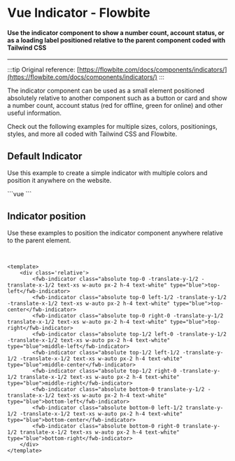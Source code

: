 <script setup>
import FwbIndicatorExample from './indicator/examples/FwbIndicatorExample.vue'
import FwbIndicatorPositionExample from './indicator/examples/FwbIndicatorPositionExample.vue'
</script>

# Vue Indicator - Flowbite

#### Use the indicator component to show a number count, account status, or as a loading label positioned relative to the parent component coded with Tailwind CSS

---

:::tip
Original reference: [https://flowbite.com/docs/components/indicators/](https://flowbite.com/docs/components/indicators/)
:::

The indicator component can be used as a small element positioned absolutely relative to another component such as a button or card and show a number count, account status (red for offline, green for online) and other useful information.

Check out the following examples for multiple sizes, colors, positionings, styles, and more all coded with Tailwind CSS and Flowbite.

## Default Indicator

Use this example to create a simple indicator with multiple colors and position it anywhere on the website.

<fwb-indicator-example />
```vue
<template>
    <fwb-indicator />
    <fwb-indicator type="dark" />
    <fwb-indicator type="blue" />
    <fwb-indicator type="green" />
    <fwb-indicator type="red" />
    <fwb-indicator type="indigo" />
    <fwb-indicator type="purple" />
    <fwb-indicator type="yellow" />
    <fwb-indicator type="teal" />
</template>
```

## Indicator position

Use these examples to position the indicator component anywhere relative to the parent element.

<fwb-indicator-position-example />
<br />

```vue
<template>
    <div class='relative'>
        <fwb-indicator class="absolute top-0 -translate-y-1/2 -translate-x-1/2 text-xs w-auto px-2 h-4 text-white" type="blue">top-left</fwb-indicator>
        <fwb-indicator class="absolute top-0 left-1/2 -translate-y-1/2 -translate-x-1/2 text-xs w-auto px-2 h-4 text-white" type="blue">top-center</fwb-indicator>
        <fwb-indicator class="absolute top-0 right-0 -translate-y-1/2 translate-x-1/2 text-xs w-auto px-2 h-4 text-white" type="blue">top-right</fwb-indicator>
        <fwb-indicator class="absolute top-1/2 left-0 -translate-y-1/2 -translate-x-1/2 text-xs w-auto px-2 h-4 text-white" type="blue">middle-left</fwb-indicator>
        <fwb-indicator class="absolute top-1/2 left-1/2 -translate-y-1/2 -translate-x-1/2 text-xs w-auto px-2 h-4 text-white" type="blue">middle-center</fwb-indicator>
        <fwb-indicator class="absolute top-1/2 right-0 -translate-y-1/2 translate-x-1/2 text-xs w-auto px-2 h-4 text-white" type="blue">middle-right</fwb-indicator>
        <fwb-indicator class="absolute bottom-0 translate-y-1/2 -translate-x-1/2 text-xs w-auto px-2 h-4 text-white" type="blue">bottom-left</fwb-indicator>
        <fwb-indicator class="absolute bottom-0 left-1/2 translate-y-1/2 -translate-x-1/2 text-xs w-auto px-2 h-4 text-white" type="blue">bottom-center</fwb-indicator>
        <fwb-indicator class="absolute bottom-0 right-0 translate-y-1/2 translate-x-1/2 text-xs w-auto px-2 h-4 text-white" type="blue">bottom-right</fwb-indicator>
    </div>
</template>
```